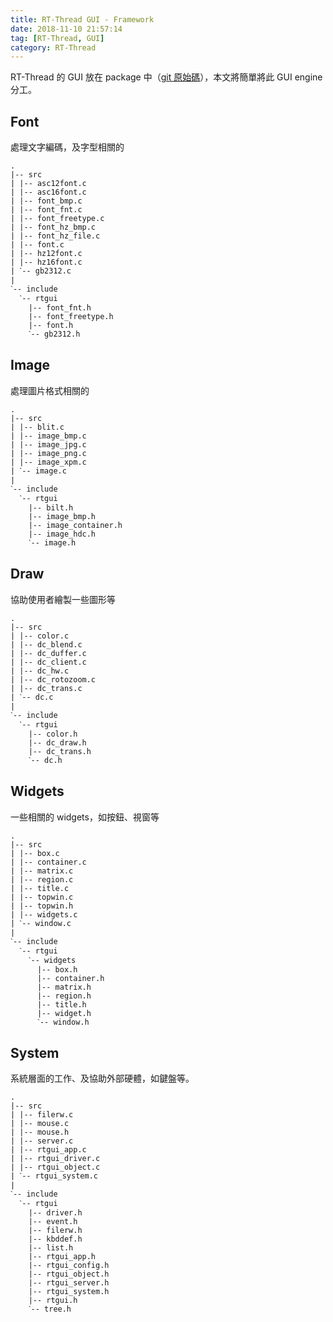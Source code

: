 ```yaml
---
title: RT-Thread GUI - Framework
date: 2018-11-10 21:57:14
tag: [RT-Thread, GUI]
category: RT-Thread
---
```

RT-Thread 的 GUI 放在 package 中（[git 原始碼](https://github.com/RT-Thread-packages/gui_engine.git)），本文將簡單將此 GUI engine 分工。

## Font
處理文字編碼，及字型相關的

```
. 
|-- src
| |-- asc12font.c
| |-- asc16font.c
| |-- font_bmp.c
| |-- font_fnt.c
| |-- font_freetype.c
| |-- font_hz_bmp.c
| |-- font_hz_file.c
| |-- font.c
| |-- hz12font.c
| |-- hz16font.c
| ˋ-- gb2312.c
|
ˋ-- include
  ˋ-- rtgui
    |-- font_fnt.h
    |-- font_freetype.h
    |-- font.h
    ˋ-- gb2312.h
```

## Image
處理圖片格式相關的

```
.
|-- src
| |-- blit.c
| |-- image_bmp.c
| |-- image_jpg.c
| |-- image_png.c
| |-- image_xpm.c
| ˋ-- image.c
|
ˋ-- include
  ˋ-- rtgui
    |-- bilt.h
    |-- image_bmp.h
    |-- image_container.h
    |-- image_hdc.h
    ˋ-- image.h
```

## Draw
協助使用者繪製一些圖形等

```
.
|-- src
| |-- color.c
| |-- dc_blend.c
| |-- dc_duffer.c
| |-- dc_client.c
| |-- dc_hw.c
| |-- dc_rotozoom.c
| |-- dc_trans.c
| ˋ-- dc.c
|
ˋ-- include
  ˋ-- rtgui
    |-- color.h
    |-- dc_draw.h
    |-- dc_trans.h
    ˋ-- dc.h
```

## Widgets
一些相關的 widgets，如按鈕、視窗等

``` 
.
|-- src
| |-- box.c
| |-- container.c
| |-- matrix.c
| |-- region.c
| |-- title.c
| |-- topwin.c
| |-- topwin.h
| |-- widgets.c
| ˋ-- window.c
|
ˋ-- include
  ˋ-- rtgui
    ˋ-- widgets
      |-- box.h
      |-- container.h
      |-- matrix.h
      |-- region.h
      |-- title.h
      |-- widget.h
      ˋ-- window.h
```

## System
系統層面的工作、及協助外部硬體，如鍵盤等。

```
.
|-- src
| |-- filerw.c
| |-- mouse.c
| |-- mouse.h
| |-- server.c
| |-- rtgui_app.c
| |-- rtgui_driver.c
| |-- rtgui_object.c
| ˋ-- rtgui_system.c
|
ˋ-- include
  ˋ-- rtgui
    |-- driver.h
    |-- event.h
    |-- filerw.h
    |-- kbddef.h
    |-- list.h
    |-- rtgui_app.h
    |-- rtgui_config.h
    |-- rtgui_object.h
    |-- rtgui_server.h
    |-- rtgui_system.h
    |-- rtgui.h
    ˋ-- tree.h
```